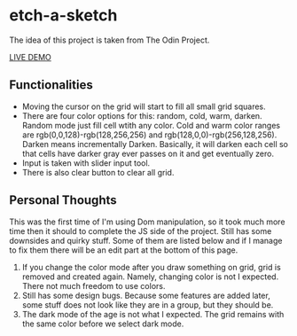 # etch-a-sketch

The idea of this project is taken from The Odin Project.

[LIVE DEMO](https://holynekk.github.io/etch-a-sketch/)

## Functionalities
- Moving the cursor on the grid will start to fill all small grid squares.
- There are four color options for this: random, cold, warm, darken. Random mode just fill cell wtith any color. Cold and warm color ranges are rgb(0,0,128)-rgb(128,256,256) and rgb(128,0,0)-rgb(256,128,256). Darken means incrementally Darken. Basically, it will darken each cell so that cells have darker gray ever passes on it and get eventually zero.
- Input is taken with slider input tool.
- There is also  clear button to clear all grid.

## Personal Thoughts

This was the first time of I'm using Dom manipulation, so it took much more time then it should to complete the JS side of the project. Still has some downsides and quirky stuff. Some of them are listed below and if I manage to fix them there will be an edit part at the bottom of this page.
1. If you change the color mode after you draw something on grid, grid is removed and created again. Namely, changing color is not I  expected. There not much freedom to use colors.
2. Still has some design bugs. Because some features are added later, some stuff does not look like they are in a group, but they should be.
3.  The dark mode of the age is not what I expected. The grid remains with the same color before we select dark mode.